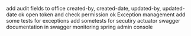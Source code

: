 
add audit fields to office created-by, created-date, updated-by, updated-date
ok  open token and check permission
ok Exception management
add some tests for exceptions
add sometests for secutiry
actuator
swagger
    documentation in swagger
monitoring
    spring admin console
    
